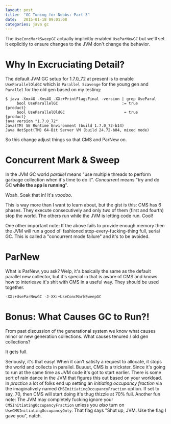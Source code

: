 ```yaml
---
layout: post
title:  "GC Tuning for Noobs: Part 3"
date:   2015-01-18 09:01:08
categories: java gc
---
```


The `UseConcMarkSweepGC` actually implicitly enabled `UseParNewGC` but we'll set it explicitly to ensure changes to the JVM don't change the behavior.

# Why In Excruciating Detail?

The default JVM GC setup for 1.7.0_72 at present is to enable `UseParallelOldGC` which is `Parallel Scavenge` for the young gen and `Parallel` for the old gen based on my testing:

```
$ java -Xmx4G -Xms4G -XX:+PrintFlagsFinal -version | grep UseParal
     bool UseParallelGC                            := true            {product}
     bool UseParallelOldGC                          = true            {product}
java version "1.7.0_72"
Java(TM) SE Runtime Environment (build 1.7.0_72-b14)
Java HotSpot(TM) 64-Bit Server VM (build 24.72-b04, mixed mode)
```
So this change adjust things so that CMS and ParNew on.

# Concurrent Mark & Sweep

In the JVM GC world *parallel* means "use multiple threads to perform garbage collection when it's time to do it". *Concurrent* means "try and do GC **while the app is running**".

Woah.  Soak that in!  It's *voodoo*.

This is way more than I want to learn about, but the gist is this: CMS has 6 phases. They execute consecutively and only *two* of them (first and fourth) stop the world. The others run while the JVM is letting code run. Cool!

One other important note: If the above fails to provide enough memory then the JVM will run a good ol' fashioned stop-every-fucking-thing full, serial GC. This is called a "concurrent mode failure" and it's to be avoided.

# ParNew

What is ParNew, you ask? Welp, it's basically the same as the default parallel new collector, but it's special in that is aware of CMS and knows how to interleave it's shit with CMS in a useful way. They should be used together.

```
-XX:+UseParNewGC -J-XX:+UseConcMarkSweepGC
```

# Bonus: What Causes GC to Run?!

From past discussion of the generational system we know what causes minor or new generation collections. What causes tenured / old gen collections?

It gets full.

Seriously, it's that easy! When it can't satisfy a request to allocate, it stops the world and collects in parallel. Buuuut, CMS is a trickster. Since it's going to run at the same time as JVM code it's got to start earlier. There is some sort of rain dance in the JVM that figures this out based on your workload. In *practice* a lot of folks end up setting an *initiating occupancy fraction* via the imaginatively named `CMSInitiatingOccupancyFraction` option. If set to say, 70, then CMS will start doing it's thug thizzle at 70% full. Another fun note: The JVM may completely fucking ignore your `CMSInitiatingOccupancyFraction` unless you *also* turn on `UseCMSInitiatingOccupancyOnly`. That flag says "Shut up, JVM. Use the flag I gave you", natch.
